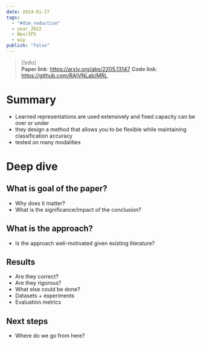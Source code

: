 ```yaml
---
date: 2024-01-27
tags:
  - "#dim_reduction"
  - year_2022
  - NeurIPS
  - wip
publish: "false"
---
```

>[!info]  
> **Paper link**: https://arxiv.org/abs/2205.13147
> **Code link**: https://github.com/RAIVNLab/MRL

# Summary

- Learned representations are used extensively and fixed capacity can be over or under
- they design a method that allows you to be flexible while maintaining classification accuracy
- tested on many modalities


# Deep dive
## What is goal of the paper?
- Why does it matter?
- What is the significance/impact of the conclusion?

## What is the approach?
- Is the approach well-motivated given existing literature?

## Results
- Are they correct?
- Are they rigorous?
- What else could be done?
- Datasets + experiments
- Evaluation metrics

## Next steps
- Where do we go from here?